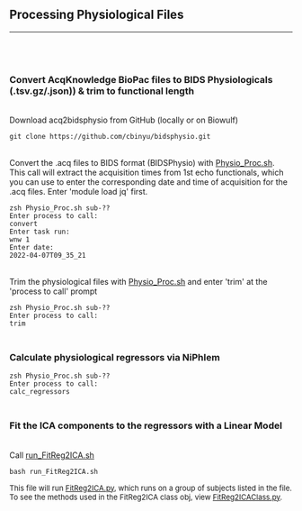 ## Processing Physiological Files
---
<br>

### <br> Convert AcqKnowledge BioPac files to BIDS Physiologicals (.tsv.gz/.json)) & trim to functional length

<br>Download acq2bidsphysio from GitHub (locally or on Biowulf)
```
git clone https://github.com/cbinyu/bidsphysio.git
```

<br>Convert the .acq files to BIDS format (BIDSPhysio) with [Physio_Proc.sh](Physio_Proc.sh).
This call will extract the acquisition times from 1st echo functionals, which you can use to enter the corresponding date and time of acquisition for the .acq files. <bold>Enter 'module load jq' first.</bold>
```
zsh Physio_Proc.sh sub-??
Enter process to call:
convert
Enter task run:
wnw 1
Enter date:
2022-04-07T09_35_21
```

<br>Trim the physiological files with [Physio_Proc.sh](Physio_Proc.sh) and enter 'trim' at the 'process to call' prompt
```
zsh Physio_Proc.sh sub-??
Enter process to call:
trim
```

### <br>Calculate physiological regressors via NiPhlem
```
zsh Physio_Proc.sh sub-??
Enter process to call:
calc_regressors   
```

### <br>Fit the ICA components to the regressors with a Linear Model
<br>Call [run_FitReg2ICA.sh](run_FitReg2ICA.sh)
```
bash run_FitReg2ICA.sh
```
<font size="2">This file will run [FitReg2ICA.py](FitReg2ICA.py), which runs on a group of subjects listed in the file.<br> To see the methods used in the FitReg2ICA class obj, view [FitReg2ICAClass.py](FitReg2ICAClass.py).</font>
